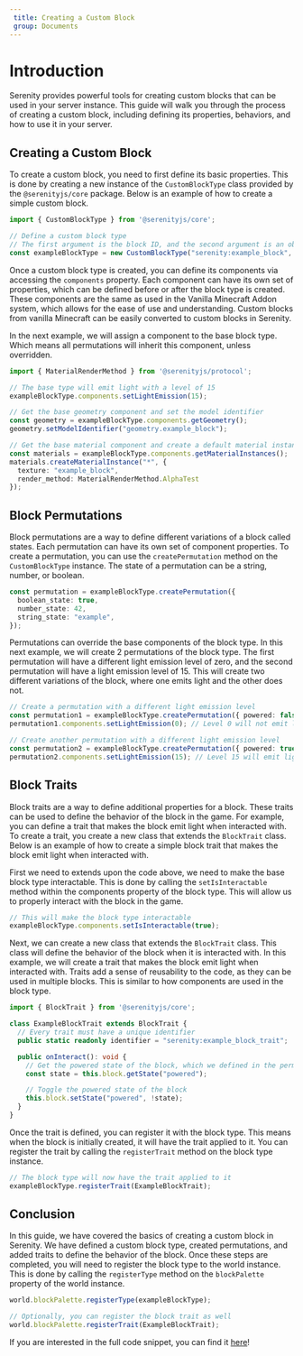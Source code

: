 ```yaml
---
 title: Creating a Custom Block
 group: Documents
---
```


# Introduction
Serenity provides powerful tools for creating custom blocks that can be used in your server instance. This guide will walk you through the process of creating a custom block, including defining its properties, behaviors, and how to use it in your server.

## Creating a Custom Block
To create a custom block, you need to first define its basic properties. This is done by creating a new instance of the `CustomBlockType` class provided by the `@serenityjs/core` package. Below is an example of how to create a simple custom block.

```typescript
import { CustomBlockType } from '@serenityjs/core';

// Define a custom block type
// The first argument is the block ID, and the second argument is an object with additional options
const exampleBlockType = new CustomBlockType("serenity:example_block", { solid: true });
```

Once a custom block type is created, you can define its components via accessing the `components` property. Each component can have its own set of properties, which can be defined before or after the block type is created. These components are the same as used in the Vanilla Minecraft Addon system, which allows for the ease of use and understanding. Custom blocks from vanilla Minecraft can be easily converted to custom blocks in Serenity.

In the next example, we will assign a component to the base block type. Which means all permutations will inherit this component, unless overridden.

```typescript
import { MaterialRenderMethod } from '@serenityjs/protocol';

// The base type will emit light with a level of 15
exampleBlockType.components.setLightEmission(15);

// Get the base geometry component and set the model identifier
const geometry = exampleBlockType.components.getGeometry();
geometry.setModelIdentifier("geometry.example_block");

// Get the base material component and create a default material instance
const materials = exampleBlockType.components.getMaterialInstances();
materials.createMaterialInstance("*", {
  texture: "example_block",
  render_method: MaterialRenderMethod.AlphaTest
});
```

## Block Permutations
Block permutations are a way to define different variations of a block called states. Each permutation can have its own set of component properties. To create a permutation, you can use the `createPermutation` method on the `CustomBlockType` instance. The state of a permutation can be a string, number, or boolean.

```typescript
const permutation = exampleBlockType.createPermutation({
  boolean_state: true,
  number_state: 42,
  string_state: "example",
});
```

Permutations can override the base components of the block type. In this next example, we will create 2 permutations of the block type. The first permutation will have a different light emission level of zero, and the second permutation will have a light emission level of 15. This will create two different variations of the block, where one emits light and the other does not.

```typescript
// Create a permutation with a different light emission level
const permutation1 = exampleBlockType.createPermutation({ powered: false });
permutation1.components.setLightEmission(0); // Level 0 will not emit light

// Create another permutation with a different light emission level
const permutation2 = exampleBlockType.createPermutation({ powered: true });
permutation2.components.setLightEmission(15); // Level 15 will emit light
```

## Block Traits
Block traits are a way to define additional properties for a block. These traits can be used to define the behavior of the block in the game. For example, you can define a trait that makes the block emit light when interacted with. To create a trait, you create a new class that extends the `BlockTrait` class. Below is an example of how to create a simple block trait that makes the block emit light when interacted with.

First we need to extends upon the code above, we need to make the base block type interactable. This is done by calling the `setIsInteractable` method within the components property of the block type. This will allow us to properly interact with the block in the game.

```typescript
// This will make the block type interactable
exampleBlockType.components.setIsInteractable(true);
```

Next, we can create a new class that extends the `BlockTrait` class. This class will define the behavior of the block when it is interacted with. In this example, we will create a trait that makes the block emit light when interacted with. Traits add a sense of reusability to the code, as they can be used in multiple blocks. This is similar to how components are used in the block type.

```typescript
import { BlockTrait } from '@serenityjs/core';

class ExampleBlockTrait extends BlockTrait {
  // Every trait must have a unique identifier
  public static readonly identifier = "serenity:example_block_trait";

  public onInteract(): void {
    // Get the powered state of the block, which we defined in the permutation
    const state = this.block.getState("powered");

    // Toggle the powered state of the block
    this.block.setState("powered", !state);
  }
}
```

Once the trait is defined, you can register it with the block type. This means when the block is initially created, it will have the trait applied to it. You can register the trait by calling the `registerTrait` method on the block type instance.

```typescript
// The block type will now have the trait applied to it
exampleBlockType.registerTrait(ExampleBlockTrait);
```

## Conclusion
In this guide, we have covered the basics of creating a custom block in Serenity. We have defined a custom block type, created permutations, and added traits to define the behavior of the block. Once these steps are completed, you will need to register the block type to the world instance. This is done by calling the `registerType` method on the `blockPalette` property of the world instance.

```typescript
world.blockPalette.registerType(exampleBlockType);

// Optionally, you can register the block trait as well
world.blockPalette.registerTrait(ExampleBlockTrait);
```

If you are interested in the full code snippet, you can find it [here](https://github.com/SerenityJS/serenity/tree/main/docs/custom-block/code.ts)!